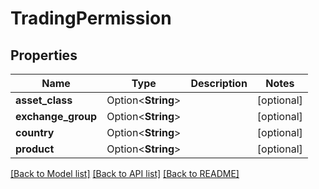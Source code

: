 # TradingPermission

## Properties

Name | Type | Description | Notes
------------ | ------------- | ------------- | -------------
**asset_class** | Option<**String**> |  | [optional]
**exchange_group** | Option<**String**> |  | [optional]
**country** | Option<**String**> |  | [optional]
**product** | Option<**String**> |  | [optional]

[[Back to Model list]](../README.md#documentation-for-models) [[Back to API list]](../README.md#documentation-for-api-endpoints) [[Back to README]](../README.md)


